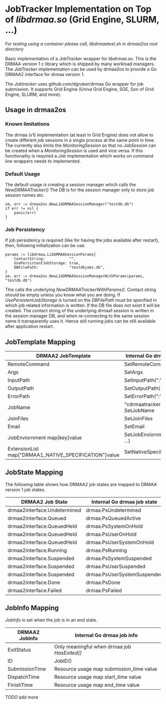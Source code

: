 # JobTracker Implementation on Top of _libdrmaa.so_ (Grid Engine, SLURM, ...)

_For testing using a container please call, libdrmaatest.sh in drmaa2os root directory_

Basic implementation of a _JobTracker_ wrapper for _libdrmaa.so_. This is the DRMAA version 1
c library which is shipped by many workload managers. The _JobTracker_ implementation can
be used by drmaa2os to provide a Go DRMAA2 interface for drmaa version 1. 

The _Jobtracker_ uses github.com/dgruber/drmaa Go wrapper for job submission. It supports
Grid Engine (Univa Grid Engine, SGE, Son of Grid Engine, SLURM, and more).

## Usage in drmaa2os

### Known limitations

The drmaa (v1) implementation (at least in Grid Engine) does not allow to create
different job sessions in a single process at the same point in time. The currently
also limits the _MonitoringSession_ so that no _JobSession_ can be created when a
_MonitoringSession_ is used and vice versa. If this functionality is required a
_Job_ implementation which works on command line wrappers needs to implemented.

### Default Usage

The default usage is creating a session manager which calls the _NewDRMAATracker()_
The DB is for the session manager only to store job session names etc.

    sm, err := drmaa2os.NewLibDRMAASessionManager("testdb.db")
    if err != nil {
        panic(err)
    }

### Job Persistency

If job persistency is required (like for having the jobs available after restart),
then, following initialization can be use:

    params := libdrmaa.LibDRMAASessionParams{
        ContactString:           "",
        UsePersistentJobStorage: true,
        DBFilePath:              "testdbjobs.db",
    }
    sm, err := drmaa2os.NewLibDRMAASessionManagerWithParams(params, "testdb.db")

This calls the underlying _NewDRMAATrackerWithParams()_. Contact string should be
empty unless you know what you are doing. If _UsePersistentJobStorage_ is turned
on the _DBFilePath_ must be specified in which job related information is written.
If the DB file does not exist it will be created. The contact string of the underlying
drmaa1 session is written in the session manager DB, and when re-connecting to the
same session name it transparently uses it. Hence still running jobs can be still
available after application restart.

## JobTemplate Mapping

| DRMAA2 JobTemplate | Internal Go drmaa job template  |
|---|---|
| RemoteCommand  | SetRemoteCommand |
| Args  | SetArgs  |
| InputPath | SetInputPath(":"+InputPath) |
| OutputPath | SetOutputPath(":"+OutputPath) |
| ErrorPath | SetErrorPath(":"+ErrorPath) |
| JobName | "cdrmaatrackerjob" if not set / SetJobName |
| JoinFiles | SetJoinFiles |
| Email | SetEmail |
| JobEnviornment map[key]value | SetJobEnviornment("key=value", ...)|
| ExtensionList map["DRMAA1_NATIVE_SPECIFICATION"]value | SetNativeSpecification("value")|

## JobState Mapping

The following table shows how DRMAA2 job states are mapped to DRMAA version 1
job states.

| DRMAA2 Job State | Internal Go drmaa job state |
|---|---|
| drmaa2interface.Undetermined | drmaa.PsUndetermined |
| drmaa2interface.Queued | drmaa.PsQueuedActive |
| drmaa2interface.QueuedHeld | drmaa.PsSystemOnHold |
| drmaa2interface.QueuedHeld | drmaa.PsUserOnHold |
| drmaa2interface.QueuedHeld | drmaa.PsUserSystemOnHold |
| drmaa2interface.Running | drmaa.PsRunning |
| drmaa2interface.Suspended  | drmaa.PsSystemSuspended |
| drmaa2interface.Suspended | drmaa.PsUserSuspended |
| drmaa2interface.Suspended | drmaa.PsUserSystemSuspended |
| drmaa2interface.Done | drmaa.PsDone |
| drmaa2interface.Failed | drmaa.PsFailed |

## JobInfo Mapping

_JobInfo_ is set when the job is in an end state.

| DRMAA2 JobInfo | Internal Go drmaa job info |
|---|---|
| ExitStatus | Only meaningful when drmaa job _HasExited()_  |
| ID  | JobID()  |
| SubmissionTime | Resource usage map submission_time value |
| DispatchTime | Resource usage map start_time value |
| FinishTime | Resource usage map end_time value |

_TODO_ add more